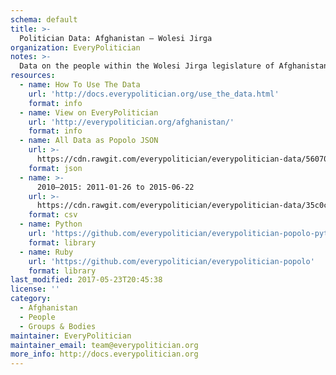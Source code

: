 ```yaml
---
schema: default
title: >-
  Politician Data: Afghanistan — Wolesi Jirga
organization: EveryPolitician
notes: >-
  Data on the people within the Wolesi Jirga legislature of Afghanistan.
resources:
  - name: How To Use The Data
    url: 'http://docs.everypolitician.org/use_the_data.html'
    format: info
  - name: View on EveryPolitician
    url: 'http://everypolitician.org/afghanistan/'
    format: info
  - name: All Data as Popolo JSON
    url: >-
      https://cdn.rawgit.com/everypolitician/everypolitician-data/56070119a8527dcda9f793dcdf6904bc2fd84fa8/data/Afghanistan/Wolesi_Jirga/ep-popolo-v1.0.json
    format: json
  - name: >-
      2010–2015: 2011-01-26 to 2015-06-22
    url: >-
      https://cdn.rawgit.com/everypolitician/everypolitician-data/35c0c32869a3ad9199bd6a9be49699c71fc28966/data/Afghanistan/Wolesi_Jirga/term-2010.csv
    format: csv
  - name: Python
    url: 'https://github.com/everypolitician/everypolitician-popolo-python'
    format: library
  - name: Ruby
    url: 'https://github.com/everypolitician/everypolitician-popolo'
    format: library
last_modified: 2017-05-23T20:45:38
license: ''
category:
  - Afghanistan
  - People
  - Groups & Bodies
maintainer: EveryPolitician
maintainer_email: team@everypolitician.org
more_info: http://docs.everypolitician.org
---
```

